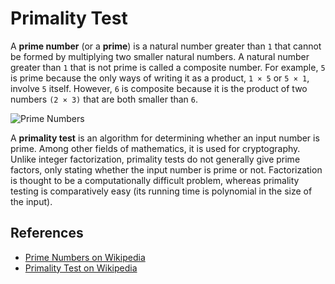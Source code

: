 # Primality Test

A **prime number** (or a **prime**) is a natural number greater than `1` that cannot be formed by multiplying two smaller natural numbers. A natural number greater than `1` that is not prime is called a composite number. For example, `5` is prime because the only ways of writing it as a product, `1 × 5` or `5 × 1`, involve `5` itself. However, `6` is composite because it is the product of two numbers `(2 × 3)` that are both smaller than `6`.

![Prime Numbers](https://upload.wikimedia.org/wikipedia/commons/f/f0/Primes-vs-composites.svg)

A **primality test** is an algorithm for determining whether an input number is prime. Among other fields of mathematics, it is used for cryptography. Unlike integer factorization, primality tests do not generally give prime factors, only stating whether the input number is prime or not. Factorization is thought to be a computationally difficult problem, whereas primality testing is comparatively easy (its running time is polynomial in the size of the input). 

## References

-   [Prime Numbers on Wikipedia](https://en.wikipedia.org/wiki/Prime_number)
-   [Primality Test on Wikipedia](https://en.wikipedia.org/wiki/Primality_test)
